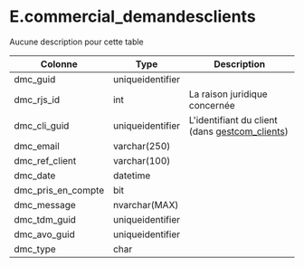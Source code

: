 # E.commercial_demandesclients

Aucune description pour cette table

Colonne|Type|Description
---|---|---
dmc_guid|uniqueidentifier|
dmc_rjs_id|int|La raison juridique concernée 
dmc_cli_guid|uniqueidentifier|L'identifiant du client (dans [gestcom_clients](generated_gestcom_clients.md)) 
dmc_email|varchar(250)|
dmc_ref_client|varchar(100)|
dmc_date|datetime|
dmc_pris_en_compte|bit|
dmc_message|nvarchar(MAX)|
dmc_tdm_guid|uniqueidentifier|
dmc_avo_guid|uniqueidentifier|
dmc_type|char|
